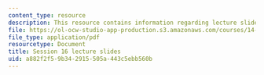 ```yaml
---
content_type: resource
description: This resource contains information regarding lecture slide 16.
file: https://ol-ocw-studio-app-production.s3.amazonaws.com/courses/14-581-international-economics-i-spring-2013/a882f2f59b342915505a443c5ebb560b_MIT14_581S13_Lecslides16.pdf
file_type: application/pdf
resourcetype: Document
title: Session 16 lecture slides
uid: a882f2f5-9b34-2915-505a-443c5ebb560b
---
```

